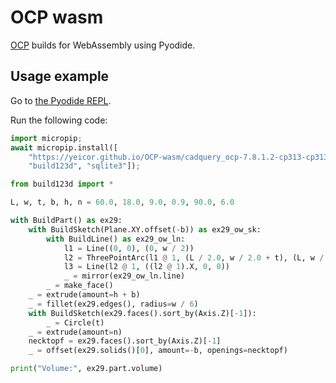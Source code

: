 # OCP wasm

[OCP](https://github.com/CadQuery/OCP) builds for WebAssembly using Pyodide.


## Usage example

Go to [the Pyodide REPL](https://pyodide.org/en/latest/console.html).

Run the following code:

```py
import micropip;
await micropip.install([
    "https://yeicor.github.io/OCP-wasm/cadquery_ocp-7.8.1.2-cp313-cp313-pyodide_2025_0_wasm32.whl",
    "build123d", "sqlite3"]);

from build123d import *

L, w, t, b, h, n = 60.0, 18.0, 9.0, 0.9, 90.0, 6.0

with BuildPart() as ex29:
    with BuildSketch(Plane.XY.offset(-b)) as ex29_ow_sk:
        with BuildLine() as ex29_ow_ln:
            l1 = Line((0, 0), (0, w / 2))
            l2 = ThreePointArc(l1 @ 1, (L / 2.0, w / 2.0 + t), (L, w / 2.0))
            l3 = Line(l2 @ 1, ((l2 @ 1).X, 0, 0))
            _ = mirror(ex29_ow_ln.line)
        _ = make_face()
    _ = extrude(amount=h + b)
    _ = fillet(ex29.edges(), radius=w / 6)
    with BuildSketch(ex29.faces().sort_by(Axis.Z)[-1]):
        _ = Circle(t)
    _ = extrude(amount=n)
    necktopf = ex29.faces().sort_by(Axis.Z)[-1]
    _ = offset(ex29.solids()[0], amount=-b, openings=necktopf)

print("Volume:", ex29.part.volume)
```

